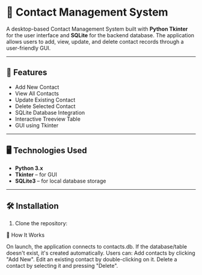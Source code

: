 # 📇 Contact Management System

A desktop-based Contact Management System built with **Python Tkinter** for the user interface and **SQLite** for the backend database. The application allows users to add, view, update, and delete contact records through a user-friendly GUI.

---

## 🚀 Features

- Add New Contact
- View All Contacts
- Update Existing Contact
- Delete Selected Contact
- SQLite Database Integration
- Interactive Treeview Table
- GUI using Tkinter

---

## 🖥️ Technologies Used

- **Python 3.x**
- **Tkinter** – for GUI
- **SQLite3** – for local database storage

---

## 🛠️ Installation

1. Clone the repository:

<!-- 
git clone https://github.com/hk07sg04/contact-management-system.git
cd contact-management-system 
-->

🚨 How It Works

On launch, the application connects to contacts.db.
If the database/table doesn't exist, it's created automatically.
Users can:
Add contacts by clicking "Add New".
Edit an existing contact by double-clicking on it.
Delete a contact by selecting it and pressing "Delete".
